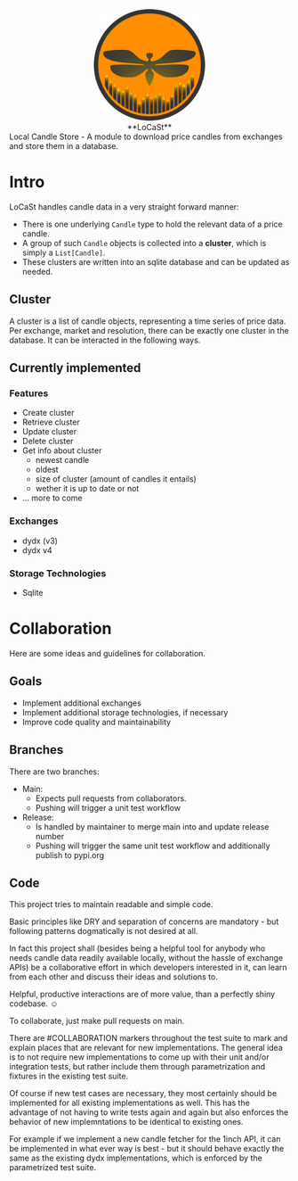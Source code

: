 <div align="center"><img src="icons/halloween_3@3x.png" alt="" width="200"></td></div>
<center> **LoCaSt**<br> </center>
Local Candle Store - A module to download price candles from exchanges and store them in a database.

# Intro
LoCaSt handles candle data in a very straight forward manner: 
- There is one underlying `Candle` type to hold the relevant data of a price candle.
- A group of such `Candle` objects is collected into a **cluster**, which is simply a `List[Candle]`.
- These clusters are written into an sqlite database and can be updated as needed.

## Cluster
A cluster is a list of candle objects, representing a time series of price data. Per exchange, market and resolution, there can be exactly one cluster in the database. It can be interacted in the following ways.

## Currently implemented

### Features
- Create cluster
- Retrieve cluster 
- Update cluster 
- Delete cluster
- Get info about cluster
    - newest candle
    - oldest 
    - size of cluster (amount of candles it entails)
    - wether it is up to date or not
- ... more to come

### Exchanges
- dydx (v3)
- dydx v4

### Storage Technologies
- Sqlite

# Collaboration
Here are some ideas and guidelines for collaboration.

## Goals
- Implement additional exchanges 
- Implement additional storage technologies, if necessary
- Improve code quality and maintainability

## Branches
There are two branches:
- Main: 
    - Expects pull requests from collaborators.
    - Pushing will trigger a unit test workflow
- Release: 
    - Is handled by maintainer to merge main into and update release number
    - Pushing will trigger the same unit test workflow and additionally publish to pypi.org

## Code
This project tries to maintain readable and simple code.

Basic principles like DRY and separation of concerns are mandatory - but following patterns dogmatically is not desired at all.

In fact this project shall (besides being a helpful tool for anybody who needs candle data readily available locally, without the hassle of exchange APIs) be a collaborative effort in which developers interested in it, can learn from each other and discuss their ideas and solutions to. 

Helpful, productive interactions are of more value, than a perfectly shiny codebase. ☺️

To collaborate, just make pull requests on main.

There are #COLLABORATION markers throughout the test suite to mark and explain places that are relevant for new implementations. The general idea is to not require new implementations to come up with their unit and/or integration tests, but rather include them through parametrization and fixtures in the existing test suite. 

Of course if new test cases are necessary, they most certainly should be implemented for all existing implementations as well. 
This has the advantage of not having to write tests again and again but also enforces the behavior of new implemntations to be identical to existing ones. 

For example if we implement a new candle fetcher for the 1inch API, it can be implemented in what ever way is best - but it should behave exactly the same as the existing dydx implementations, which is enforced by the parametrized test suite.